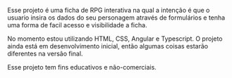 Esse projeto é uma ficha de RPG interativa na qual a intenção é que o usuario insira os dados do seu personagem através de formulários 
e tenha uma forma de facil acesso e visibilidade a ficha.

No momento estou utilizando HTML, CSS, Angular e Typescript. O projeto ainda está em desenvolvimento inicial, então algumas coisas estarão diferentes na versão final.

Esse projeto tem fins educativos e não-comerciais.
